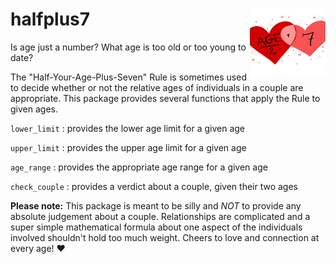 
# halfplus7 <img src="man/figures/logo.jpeg" align="right" height="108" alt="" />

Is age just a number? What age is too old or too young to date?

The "Half-Your-Age-Plus-Seven" Rule is sometimes used to decide whether or not the relative ages of individuals in a couple are appropriate. This package provides several functions that apply the Rule to given ages.

`lower_limit` : provides the lower age limit for a given age

`upper_limit` : provides the upper age limit for a given age

`age_range` : provides the appropriate age range for a given age

`check_couple` : provides a verdict about a couple, given their two ages

**Please note:** This package is meant to be silly and *NOT* to provide any absolute judgement about a couple. Relationships are complicated and a super simple mathematical formula about one aspect of the individuals involved shouldn't hold too much weight. Cheers to love and connection at every age! ❤️ 
